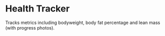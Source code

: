 # Health Tracker

Tracks metrics including bodyweight, body fat percentage and lean mass (with progress photos).